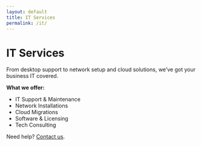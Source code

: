 ```yaml
---
layout: default
title: IT Services
permalink: /it/
---
```


# IT Services

From desktop support to network setup and cloud solutions, we’ve got your business IT covered.

**What we offer:**
- IT Support & Maintenance
- Network Installations
- Cloud Migrations
- Software & Licensing
- Tech Consulting

Need help? [Contact us]({{site.baseurl}}/contact).
